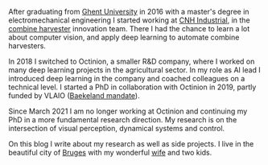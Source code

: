 
After graduating from [Ghent University](https://www.ugent.be/en) in 2016 with a master's degree in electromechanical engineering I started working at [CNH Industrial](https://www.cnhindustrial.com/), in the [combine harvester](https://youtu.be/Y5I04EObZNo) innovation team.
There I had the chance to learn a lot about computer vision, and apply deep learning to automate combine harvesters.

In 2018 I switched to Octinion, a smaller R&D company, where I worked on many deep learning projects in the agricultural sector.
In my role as AI lead I introduced deep learning in the company and coached colleagues on a technical level.
I started a PhD in collaboration with Octinion in 2019, partly funded by VLAIO ([Baekeland mandate](https://youtu.be/O5IsAt2m45I)).

Since March 2021 I am no longer working at Octinion and continuing my PhD in a more fundamental research direction.
My research is on the intersection of visual perception, dynamical systems and control.

On this blog I write about my research as well as side projects. I live in the beautiful city of [Bruges](https://en.wikipedia.org/wiki/Bruges) with my wonderful [wife](https://berdiekesoete.be) and two kids.
